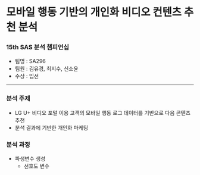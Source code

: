 # 모바일 행동 기반의 개인화 비디오 컨텐츠 추천 분석
### 15th SAS 분석 챔피언십
- 팀명 : SA296
- 팀원 : 김유경, 최지수, 신소윤
- 수상 : 입선
---
### 분석 주제
- LG U+ 비디오 포털 이용 고객의 모바일 행동 로그 데이터를 기반으로 다음 콘텐츠 추천
- 분석 결과에 기반한 개인화 마케팅

### 분석 과정
- 파생변수 생성
  - 선호도 변수
     

 
